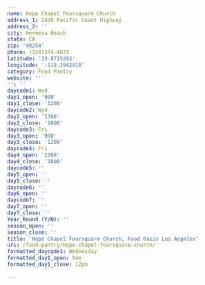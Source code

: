 ```yaml
---
name: Hope Chapel Foursquare Church
address_1: 2420 Pacific Coast Highway
address_2: ''
city: Hermosa Beach
state: CA
zip: '90254'
phone: (310)374-4673
latitude: '33.8715292'
longitude: '-118.3942418'
category: Food Pantry
website: ''
'': ''
daycode1: Wed
day1_open: '900'
day1_close: '1200'
daycode2: Wed
day2_open: '1300'
day2_close: '1600'
daycode3: Fri
day3_open: '900'
day3_close: '1200'
daycode4: Fri
day4_open: '1300'
day4_close: '1600'
daycode5: ''
day5_open: ''
day5_close: ''
daycode6: ''
day6_open: ''
daycode7: ''
day7_open: ''
day7_close: ''
Year_Round (Y/N): ''
season_open: ''
season_close: ''
title: 'Hope Chapel Foursquare Church, Food Oasis Los Angeles'
uri: /food-pantry/hope-chapel-foursquare-church/
formatted_daycode1: Wednesday
formatted_day1_open: 9am
formatted_day1_close: 12pm

---
```

